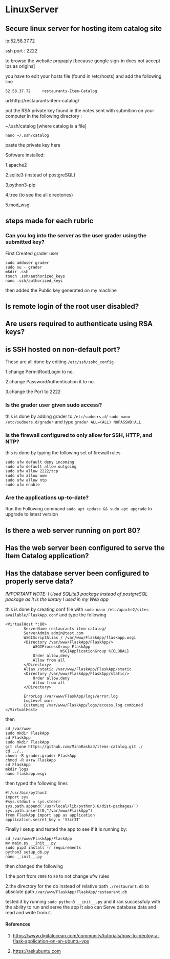 # LinuxServer
## Secure linux server for hosting item catalog site
ip:52.58.37.72

ssh port : 2222

to browse the website propaply [because google sign-in does not accept ips as origins]

you have to edit your hosts file (found in /etc/hosts) and add the following line

`52.58.37.72     restaurants-Item-Catalog`

url:http://restaurants-item-catalog/

put the RSA private key found in the notes sent with submition on your computer in the following directory : 

~/.ssh/catalog [where catalog is a file]
```
nano ~/.ssh/catalog
```
paste the private key here

Software installed:

1.apache2

2.sqlite3 (instead of postgreSQL) 

3.python3-pip

4.tree (to see the all directories)

5.mod_wsgi

## steps made for each rubric

### Can you log into the server as the user grader using the submitted key?
First Created grader user
```
sudo adduser grader
sudo su - grader
mkdir .ssh
touch .ssh/authorized_keys 
nano .ssh/authorized_keys
```
then added the Public key generated on my machine
## Is remote login of the root user disabled?
## Are users required to authenticate using RSA keys?
## is SSH hosted on non-default port?
These are all done by editing `/etc/ssh/sshd_config`

1.change PermitRootLogin to no.

2.change PasswordAuthentication it to no.

3.change the Port to 2222

### Is the grader user given sudo access?
this is done by adding grader to `/etc/sudoers.d/`
`sudo nano /etc/sudoers.d/grader`
and type 
`grader ALL=(ALL) NOPASSWD:ALL`

### Is the firewall configured to only allow for SSH, HTTP, and NTP?
this is done by typing the following set of firewall rules
```
sudo ufw default deny incoming
sudo ufw default allow outgoing
sudo ufw allow 2222/tcp
sudo ufw allow www
sudo ufw allow ntp
sudo ufw enable
```
### Are the applications up-to-date?
Run the Following command
`sudo apt update && sudo apt upgrade`
to upgrade to latest version

## Is there a web server running on port 80?
## Has the web server been configured to serve the Item Catalog application?
## Has the database server been configured to properly serve data?
*IMPORTANT NOTE: I Used SQLite3 package instead of postgreSQL package as it is the library I used in my Web app*

this is done by creating conf file with
`sudo nano /etc/apache2/sites-available/FlaskApp.conf` 
and type the following
```
<VirtualHost *:80>
		ServerName restaurants-item-catalog/
		ServerAdmin admin@test.com
		WSGIScriptAlias / /var/www/FlaskApp/flaskapp.wsgi
		<Directory /var/www/FlaskApp/FlaskApp/>
			WSGIProcessGroup FlaskApp
                        WSGIApplicationGroup %{GLOBAL}
			Order allow,deny
			Allow from all
		</Directory>
		Alias /static /var/www/FlaskApp/FlaskApp/static
		<Directory /var/www/FlaskApp/FlaskApp/static/>
			Order allow,deny
			Allow from all
		</Directory>
		
		ErrorLog /var/www/FlaskApp/logs/error.log
		LogLevel warn
		CustomLog /var/www/FlaskApp/logs/access.log combined
</VirtualHost>

```
then 
```
cd /var/www
sudo mkdir FlaskApp
cd FlaskApp
sudo mkdir FlaskApp
git clone https://github.com/MinaRashad/items-catalog.git ./
cd ../..
chown -R grader:grader FlaskApp
chmod -R a+rw FlaskApp
cd FlaskApp
mkdir logs
nano flaskapp.wsgi
```
then typed the following lines

```
#!/usr/bin/python3
import sys
#sys.stdout = sys.stderr
sys.path.append('/usr/local/lib/python3.6/dist-packages/')
sys.path.insert(0,"/var/www/FlaskApp")
from FlaskApp import app as application
application.secret_key = 'S3cr3T'
```
Finally I setup and tested the app to see if it is running by:
```
cd /var/www/FlaskApp/FlaskApp
mv main.py __init__.py
sudo pip3 install -r requirements
python3 setup_db.py
nano __init__.py
```
then changed the following 

1.the port from `2005` to `80` to not change ufw rules

2.the directory for the db instead of relative path `./restaurant.db` to absolute path `/var/www/FlaskApp/FlaskApp/restaurant.db` 

tested it by running `sudo python3 __init__.py` and it ran successfuly with the ability to run and serve the app
It also can Serve database data and read and write from it.

#### References
1. https://www.digitalocean.com/community/tutorials/how-to-deploy-a-flask-application-on-an-ubuntu-vps

2. https://askubuntu.com

